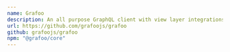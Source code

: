 ```yaml
---
name: Grafoo
description: An all purpose GraphQL client with view layer integrations for multiple frameworks in just 1.6kb.
url: https://github.com/grafoojs/grafoo
github: grafoojs/grafoo
npm: "@grafoo/core"
---
```

